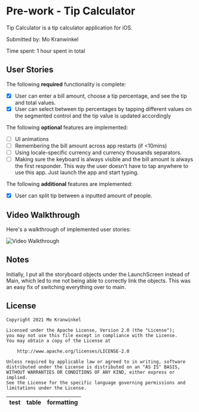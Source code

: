 # Pre-work - Tip Calculator

Tip Calculator is a tip calculator application for iOS.

Submitted by: Mo Kranwinkel

Time spent: 1 hour spent in total

## User Stories

The following **required** functionality is complete:

* [X] User can enter a bill amount, choose a tip percentage, and see the tip and total values.
* [X] User can select between tip percentages by tapping different values on the segmented control and the tip value is updated accordingly

The following **optional** features are implemented:

* [ ] UI animations
* [ ] Remembering the bill amount across app restarts (if <10mins)
* [ ] Using locale-specific currency and currency thousands separators.
* [ ] Making sure the keyboard is always visible and the bill amount is always the first responder. This way the user doesn't have to tap anywhere to use this app. Just launch the app and start typing.

The following **additional** features are implemented:

- [X] User can split tip between a inputted amount of people.

## Video Walkthrough

Here's a walkthrough of implemented user stories:

<img src="https://media.giphy.com/media/Eu6WwrIbd7jdaanlPw/giphy.gif" title='Video Walkthrough' width='' alt='Video Walkthrough' />


        

## Notes

Initially, I put all the storyboard objects under the LaunchScreen instead of Main, which led to me not being able to correctly link the objects. This was an easy fix of switching everything over to main.

## License

    Copyright 2021 Mo Kranwinkel

    Licensed under the Apache License, Version 2.0 (the "License");
    you may not use this file except in compliance with the License.
    You may obtain a copy of the License at

        http://www.apache.org/licenses/LICENSE-2.0

    Unless required by applicable law or agreed to in writing, software
    distributed under the License is distributed on an "AS IS" BASIS,
    WITHOUT WARRANTIES OR CONDITIONS OF ANY KIND, either express or implied.
    See the License for the specific language governing permissions and
    limitations under the License. 

| test|table|formatting|
|----|---|---|
